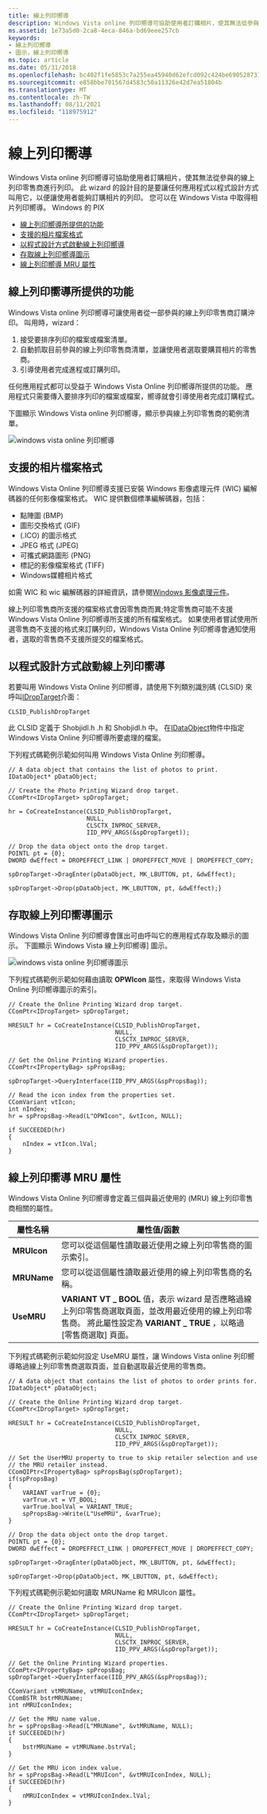 ```yaml
---
title: 線上列印嚮導
description: Windows Vista online 列印嚮導可協助使用者訂購相片，使其無法從參與的線上列印零售商進行列印。
ms.assetid: 1e73a5d0-2ca8-4eca-846a-bd69eee257cb
keywords:
- 線上列印嚮導
- 圖示，線上列印嚮導
ms.topic: article
ms.date: 05/31/2018
ms.openlocfilehash: bc402f1fe5853c7a255ea45940d62efcd092c424be6905287315c5cfe5fc7504
ms.sourcegitcommit: e858bbe701567d4583c50a11326e42d7ea51804b
ms.translationtype: MT
ms.contentlocale: zh-TW
ms.lasthandoff: 08/11/2021
ms.locfileid: "118975912"
---
```

# <a name="online-printing-wizard"></a>線上列印嚮導

Windows Vista online 列印嚮導可協助使用者訂購相片，使其無法從參與的線上列印零售商進行列印。 此 wizard 的設計目的是要讓任何應用程式以程式設計方式叫用它，以便讓使用者能夠訂購相片的列印。 您可以在 Windows Vista 中取得相片列印嚮導。 Windows 的 PIX

-   [線上列印嚮導所提供的功能](#features-provided-by-the-online-print-wizard)
-   [支援的相片檔案格式](#supported-photo-file-formats)
-   [以程式設計方式啟動線上列印嚮導](#programmatically-launching-the-online-print-wizard)
-   [存取線上列印嚮導圖示](#accessing-the-online-print-wizard-icon)
-   [線上列印嚮導 MRU 屬性](#online-print-wizard-mru-properties)

## <a name="features-provided-by-the-online-print-wizard"></a>線上列印嚮導所提供的功能

Windows Vista online 列印嚮導可讓使用者從一部參與的線上列印零售商訂購沖印。 叫用時，wizard：

1.  接受要排序列印的檔案或檔案清單。
2.  自動抓取目前參與的線上列印零售商清單，並讓使用者選取要購買相片的零售商。
3.  引導使用者完成進程或訂購列印。

任何應用程式都可以受益于 Windows Vista Online 列印嚮導所提供的功能。 應用程式只需要傳入要排序列印的檔案或檔案，嚮導就會引導使用者完成訂購程式。

下圖顯示 Windows Vista online 列印嚮導，顯示參與線上列印零售商的範例清單。

![windows vista online 列印嚮導](images/opw.png)

## <a name="supported-photo-file-formats"></a>支援的相片檔案格式

Windows Vista Online 列印嚮導支援已安裝 Windows 影像處理元件 (WIC) 編解碼器的任何影像檔案格式。 WIC 提供數個標準編解碼器，包括：

-   點陣圖 (BMP)
-   圖形交換格式 (GIF)
-    (.ICO) 的圖示格式
-   JPEG 格式 (JPEG)
-   可攜式網路圖形 (PNG)
-   標記的影像檔案格式 (TIFF)
-   Windows媒體相片格式

如需 WIC 和 wic 編解碼器的詳細資訊，請參閱[Windows 影像處理元件](https://msdn.microsoft.com/library/ms737408(VS.85).aspx)。

線上列印零售商所支援的檔案格式會因零售商而異;特定零售商可能不支援 Windows Vista Online 列印嚮導所支援的所有檔案格式。 如果使用者嘗試使用所選零售商不支援的格式來訂購列印，Windows Vista Online 列印嚮導會通知使用者，選取的零售商不支援所提交的檔案格式。

## <a name="programmatically-launching-the-online-print-wizard"></a>以程式設計方式啟動線上列印嚮導

若要叫用 Windows Vista Online 列印嚮導，請使用下列類別識別碼 (CLSID) 來呼叫[IDropTarget](/windows/win32/api/oleidl/nn-oleidl-idroptarget)介面：


```
CLSID_PublishDropTarget
```



此 CLSID 定義于 Shobjidl.h .h 和 Shobjidl.h 中。 在[IDataObject](/windows/win32/api/objidl/nn-objidl-idataobject)物件中指定 Windows Vista Online 列印嚮導所要處理的檔案。

下列程式碼範例示範如何叫用 Windows Vista Online 列印嚮導。


```
// A data object that contains the list of photos to print.
IDataObject* pDataObject;

// Create the Photo Printing Wizard drop target.
CComPtr<IDropTarget> spDropTarget;
        
hr = CoCreateInstance(CLSID_PublishDropTarget,
                      NULL,
                      CLSCTX_INPROC_SERVER,
                      IID_PPV_ARGS(&spDropTarget));

// Drop the data object onto the drop target.
POINTL pt = {0};
DWORD dwEffect = DROPEFFECT_LINK | DROPEFFECT_MOVE | DROPEFFECT_COPY;

spDropTarget->DragEnter(pDataObject, MK_LBUTTON, pt, &dwEffect);

spDropTarget->Drop(pDataObject, MK_LBUTTON, pt, &dwEffect);}
```



## <a name="accessing-the-online-print-wizard-icon"></a>存取線上列印嚮導圖示

Windows Vista Online 列印嚮導會匯出可由呼叫它的應用程式存取及顯示的圖示。 下圖顯示 Windows Vista 線上列印嚮導] 圖示。

![windows vista online 列印嚮導圖示](images/opw-icon.png)

下列程式碼範例示範如何藉由讀取 **OPWIcon** 屬性，來取得 Windows Vista Online 列印嚮導圖示的索引。


```
// Create the Online Printing Wizard drop target.
CComPtr<IDropTarget> spDropTarget;
        
HRESULT hr = CoCreateInstance(CLSID_PublishDropTarget,
                              NULL,
                              CLSCTX_INPROC_SERVER,
                              IID_PPV_ARGS(&spDropTarget));

// Get the Online Printing Wizard properties.
CComPtr<IPropertyBag> spPropsBag;

spDropTarget->QueryInterface(IID_PPV_ARGS(&spPropsBag));

// Read the icon index from the properties set. 
CComVariant vtIcon;
int nIndex;
hr = spPropsBag->Read(L"OPWIcon", &vtIcon, NULL);

if SUCCEEDED(hr)
{
    nIndex = vtIcon.lVal;
}
```



## <a name="online-print-wizard-mru-properties"></a>線上列印嚮導 MRU 屬性

Windows Vista Online 列印嚮導會定義三個與最近使用的 (MRU) 線上列印零售商相關的屬性。



| 屬性名稱 | 屬性值/函數                                                                                                                                                                                                                                                   |
|---------------|---------------------------------------------------------------------------------------------------------------------------------------------------------------------------------------------------------------------------------------------------------------------------|
| **MRUIcon**   | 您可以從這個屬性讀取最近使用之線上列印零售商的圖示索引。                                                                                                                                                                 |
| **MRUName**   | 您可以從這個屬性讀取最近使用的線上列印零售商的名稱。                                                                                                                                                                               |
| **UseMRU**    | **VARIANT** **VT \_ BOOL** 值，表示 wizard 是否應略過線上列印零售商選取頁面，並改用最近使用的線上列印零售商。 將此屬性設定為 **VARIANT \_ TRUE** ，以略過 [零售商選取] 頁面。 |



 

下列程式碼範例示範如何設定 UseMRU 屬性，讓 Windows Vista online 列印嚮導略過線上列印零售商選取頁面，並自動選取最近使用的零售商。


```
// A data object that contains the list of photos to order prints for.
IDataObject* pDataObject;

// Create the Online Printing Wizard drop target.
CComPtr<IDropTarget> spDropTarget;
        
HRESULT hr = CoCreateInstance(CLSID_PublishDropTarget,
                              NULL,
                              CLSCTX_INPROC_SERVER,
                              IID_PPV_ARGS(&spDropTarget));

// Set the UserMRU property to true to skip retailer selection and use 
// the MRU retailer instead.    
CComQIPtr<IPropertyBag> spPropsBag(spDropTarget);
if(spPropsBag) 
{
    VARIANT varTrue = {0};
    varTrue.vt = VT_BOOL;
    varTrue.boolVal = VARIANT_TRUE;
    spPropsBag->Write(L"UseMRU", &varTrue);
}

// Drop the data object onto the drop target.
POINTL pt = {0};
DWORD dwEffect = DROPEFFECT_LINK | DROPEFFECT_MOVE | DROPEFFECT_COPY;

spDropTarget->DragEnter(pDataObject, MK_LBUTTON, pt, &dwEffect);

spDropTarget->Drop(pDataObject, MK_LBUTTON, pt, &dwEffect);
```



下列程式碼範例示範如何讀取 MRUName 和 MRUIcon 屬性。


```
// Create the Online Printing Wizard drop target.
CComPtr<IDropTarget> spDropTarget;
        
HRESULT hr = CoCreateInstance(CLSID_PublishDropTarget,
                              NULL,
                              CLSCTX_INPROC_SERVER,
                              IID_PPV_ARGS(&spDropTarget));

// Get the Online Printing Wizard properties.
CComPtr<IPropertyBag> spPropsBag;
spDropTarget->QueryInterface(IID_PPV_ARGS(&spPropsBag));

CComVariant vtMRUName, vtMRUIconIndex;
CComBSTR bstrMRUName;
int nMRUIconIndex;

// Get the MRU name value.
hr = spPropsBag->Read(L"MRUName", &vtMRUName, NULL);
if SUCCEEDED(hr) 
{
    bstrMRUName = vtMRUName.bstrVal;
}

// Get the MRU icon index value.
hr = spPropsBag->Read(L"MRUIcon", &vtMRUIconIndex, NULL);
if SUCCEEDED(hr)
{
    nMRUIconIndex = vtMRUIconIndex.lVal;
}
```



 

 